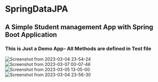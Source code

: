 # SpringDataJPA
## A Simple Student management App with Spring Boot Application
### This is Just a Demo App- All Methods are defined in Test file

![Screenshot from 2023-03-04 23-54-24](https://user-images.githubusercontent.com/81664507/223512692-167ac637-f369-4394-bb1b-fe6ff0565d08.png)
![Screenshot from 2023-03-07 00-07-46](https://user-images.githubusercontent.com/81664507/223512662-945538ff-d2c8-44e0-aee7-279850d6670f.png)
![Screenshot from 2023-03-05 13-05-00](https://user-images.githubusercontent.com/81664507/223512675-9da2408b-9a1d-4d56-b209-452b9e086323.png)
![Screenshot from 2023-03-04 23-56-30](https://user-images.githubusercontent.com/81664507/223512683-eef877ab-fcc1-4c15-a7ed-a8f06e63b112.png)


